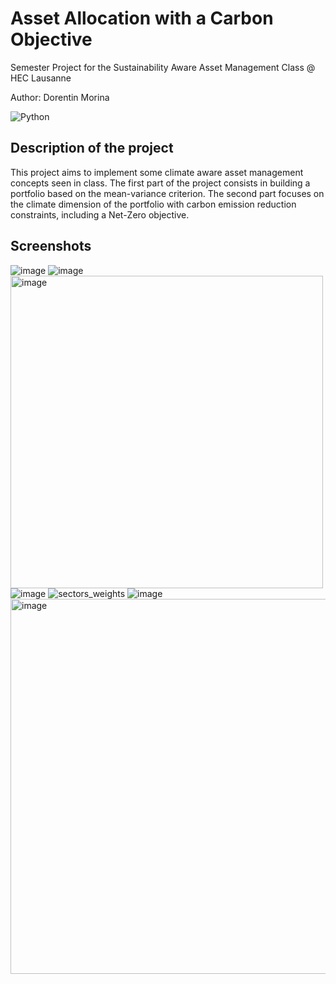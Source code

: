 # Asset Allocation with a Carbon Objective

Semester Project for the Sustainability Aware Asset Management Class @ HEC Lausanne

Author: Dorentin Morina

![Python](https://img.shields.io/badge/python-3670A0?style=for-the-badge&logo=python&logoColor=ffdd54)
## Description of the project
This project aims to implement some climate aware asset management concepts seen in class. The first part of the project consists in building a portfolio based on the mean-variance
criterion. The second part focuses on the climate dimension of the portfolio with carbon emission reduction constraints, including a Net-Zero objective.

## Screenshots
![image](https://github.com/mdorentin/SAAM/assets/72168825/75f89c4e-945b-4b86-be37-27aad5146c4f)
![image](https://github.com/mdorentin/SAAM/assets/72168825/ca7295fa-f271-4c75-9326-ec9313317e58)
<img src="https://github.com/mdorentin/SAAM/assets/72168825/1cd66c02-a438-4b82-9e6b-4449548252ee" alt="image" width="500"/>
![image](https://github.com/mdorentin/SAAM/assets/72168825/9222a480-5b9d-407b-9a87-da57958556e8)
![sectors_weights](https://github.com/mdorentin/SAAM/assets/72168825/e57d11ec-96e0-461d-b224-c4ea6462c7b0)
![image](https://github.com/mdorentin/SAAM/assets/72168825/417e7be6-2605-4f73-b566-b3327e645a7f)
<img src="https://github.com/mdorentin/SAAM/assets/72168825/524d8b80-a418-43ee-ad70-d5880e42eeee" alt="image" width="600"/>


